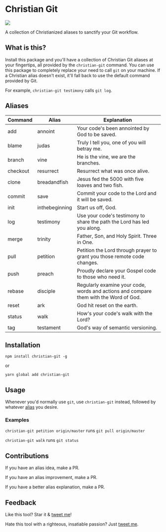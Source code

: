 # Christian Git

[![](https://api.codeclimate.com/v1/badges/410bbdeecc970066ba71/maintainability)](https://codeclimate.com/github/alexmacarthur/christian-git/maintainability)

A collection of Christianized aliases to sanctify your Git workflow.

## What is this?

Install this package and you'll have a collection of Christian Git aliases at your fingertips, all provided by the `christian-git` command. You can use this package to completely replace your need to call `git` on your machine. If a Christian alias doesn't exist, it'll fall back to use the default command provided by Git.

For example, `christian-git testimony` calls `git log`.

## Aliases

| Command         | Alias       | Explanation
| ------------- |---------------|--------
| add           | annoint      | Your code's been annointed by God to be saved.
| blame | judas | Truly I tell you, one of you will betray me.
| branch | vine | He is the vine, we are the branches.
| checkout | resurrect | Resurrect what was once alive.
| clone | breadandfish | Jesus fed the 5000 with five loaves and two fish.
| commit | save      | Commit your code to the Lord and it will be saved.
| init | inthebeginning | Start us off, God.
| log | testimony | Use your code's testimony to share the path the Lord has led you along.
| merge | trinity | Father, Son, and Holy Spirit. Three in One.
| pull | petition | Petition the Lord through prayer to grant you those remote code changes.
| push | preach | Proudly declare your Gospel code to those who need it.
| rebase | disciple | Regularly examine your code, words and actions and compare them with the Word of God.
| reset | ark | God hit reset on the earth.
| status        | walk | How's your code's walk with the Lord?
| tag | testament | God's way of semantic versioning.

## Installation

`npm install christian-git -g`

or

`yarn global add christian-git`

## Usage

Whenever you'd normally use `git`, use `christian-git` instead, followed by whatever [alias](#aliases) you desire.

### Examples 

`christian-git petition origin/master` runs `git pull origin/master`

`christian-git walk` runs `git status`

## Contributions

If you have an alias idea, make a PR.

If you have an alias improvement, make a PR.

If you have a better alias explanation, make a PR.

## Feedback

Like this tool? Star it & [tweet me](https://www.twitter.com/amacarthur)!

Hate this tool with a righteous, insatiable passion? Just [tweet me](https://www.twitter.com/amacarthur).
